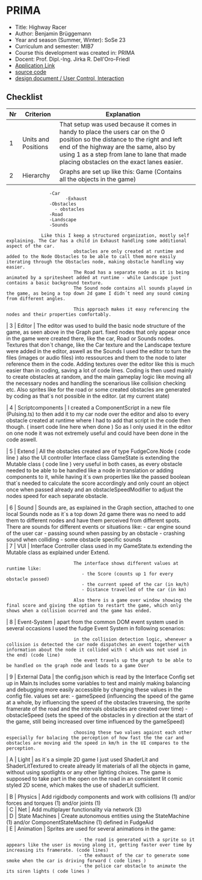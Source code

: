 # PRIMA


* Title: Highway Racer
* Author: Benjamin Brüggemann
* Year and season (Summer, Winter): SoSe 23
* Curriculum and semester: MIB7
* Course this development was created in: PRIMA
* Docent: Prof. Dipl.-Ing. Jirka R. Dell'Oro-Friedl
* [Application Link](https://benbruegg.github.io/Prima_SS22/HighwayRacer/index.html) 
* [source code](https://github.com/benbruegg/Prima_SS22/tree/main/HighwayRacer)
* [design document / User Control, Interaction]()



## Checklist


| Nr | Criterion           | Explanation                                                                                                                                     |   |
| -- | --------------------- | ----------------------------------------------------------------------------------------------------------------------------------------------|---|
|  1 | Units and Positions | That setup was used because it comes in handy to place the users car on the 0 position so the distance to the right and left end of the highway are the same, also by using 1 as a step from lane to lane that made placing obstacles on the exact lanes easier.                                                            
|  2 | Hierarchy           | Graphs are set up like this: Game (Contains all the objects in the game)
 					-Car 
  				          -Exhaust
 					-Obstacles
  					  - obstacles 
 					-Road
 					-Landscape
 					-Sounds

			     Like this I keep a structured organization, mostly self explaining. The Car has a child in Exhaust handling some additional aspect of the car. 
                             obstacles are only created at runtime and added to the Node Obstacles to be able to call them more easily iterating through the Obstacles node, making obstacle handling way easier.
                             The Road has a separate node as it is being animated by a spritesheet added at runtime - while Landscape just contains a basic background texture.
                             The Sound node contains all sounds played in the game, as being a top down 2d game I didn´t need any sound coming from different angles.

                             This approach makes it easy referencing the nodes and their properties comfortably.                                                              
|  3 | Editor              | The editor was used to build the basic node structure of the game, as seen above in the Graph part. fixed nodes that only appear once in the game were created there, like the car, Road or Sounds nodes. Textures that don´t change, like the Car texture and the Landscape texture were 			                     added in the editor, aswell as the Sounds I used the editor to turn the files (images or audio files) into ressources and them to the node to later reference them in the code. Adding textures over the editor like this is much easier than in coding, saving a lot of code lines. 
                             Coding is then used mainly to create obstacles at random, and the main gameplay logic like moving all the necessary nodes and handling the scenarious like collision checking etc. 
                             Also sprites like for the road or some created obstacles are generated by coding as that´s not possible in the editor. (at my current state)

|  4 | Scriptcomponents    | I created a ComponentScript in a new file (Pulsing.ts) to then add it to my car node over the editor and also to every obstacle created at runtime where I had to add that script in the code then though. ( insert code line here when done ) 
                             So as I only used it in the editor on one node it was not extremely useful and could have been done in the code aswell.        
                                             
|  5 | Extend              | All the obstacles created are of type FudgeCore.Node ( code line )
                             also the UI controller Interface class GameState is extending the Mutable class ( code line ) 
                             very useful in both cases, as every obstacle needed to be able to be handled like a node in translation or adding components to it, while having it´s own properties like the passed boolean that´s needed to calculate the score accordingly and only count an object once when passed already                               and an obstacleSpeedModifier to adjust the nodes speed for each separate obstacle.      
                
|  6 | Sound               | Sounds are, as explained in the Graph section, attached to one local Sounds node as it´s a top down 2d game there was no need to add them to different nodes and have them perceived from different spots.
                             There are sounds for different events or situations like: 
                                - car engine sound of the user car
                                - passing sound when passing by an obstacle 
                                - crashing sound when colliding 
                                - some obstacle specific sounds                                        
|  7 | VUI                 | Interface Controller class used in my GameState.ts extending the Mutable class as explained under Extend.

                             The interface shows different values at runtime like:
                                - the Score (counts up 1 for every obstacle passed)
                                - the current speed of the car (in km/h)
                                - Distance travelled of the car (in km)

                             Also there is a game over window showing the final score and giving the option to restart the game, which only shows when a collision ocurred and the game has ended.   
                                           
|  8 | Event-System        | apart from the common DOM event system used in several occasions I used the fudge Event System in following scenarios: 

                             in the collision detection logic, whenever a collision is detected the car node dispatches an event together with information about the node it collided with ( which was not used in the end) (code line) 
                             the event travels up the graph to be able to be handled on the graph node and leads to a game Over
		
|  9 | External Data       | the config.json which is read by the Interface Config set up in Main.ts includes some variables to test and mainly making balancing and debugging more easily accessible by changing these values in the config file. 
                             values set are: 
                               - gameSpeed (influencing the speed of the game at a whole, by influencing the speed of the obstacles traversing, the sprite framerate of the road and the intervals obstacles are created over time) 
                               - obstacleSpeed (sets the speed of the obstacles in y direction at the start of the game, still being increased over time influenced by the gameSpeed)

                             choosing these two values against each other especially for balacing the perception of how fast the the car and obstacles are moving and the speed in km/h in the UI compares to the perception.       
                      
|  A | Light               | 
                             as it´s a simple 2D game I just used ShaderLit and ShaderLitTextured to create already lit materials of all the objects in game, without using spotlights or any other lighting choices. The game is supposed to take part in the open on the road in an consistent lit comic styled 2D scene,                              which makes the use of shaderLit sufficient.
                                                                     
|  B | Physics             | Add rigidbody components and work with collisions (1) and/or forces and torques (1) and/or joints (1)                                           
|  C | Net                 | Add multiplayer functionality via network (3)                                                                                                   
|  D | State Machines      | Create autonomous entities using the StateMachine (1) and/or ComponentStateMachine (1) defined in FudgeAid                                      
|  E | Animation           | Sprites are used for several animations in the game:

                               - the road is generated with a sprite so it appears like the user is moving along it, getting faster over time by increasing its framerate. (code lines)
                               - the exhaust of the car to generate some smoke when the car is driving forward ( code lines ) 
                               - the police car obstacle to animate the its siren lights ( code lines )                                                 



	

		


